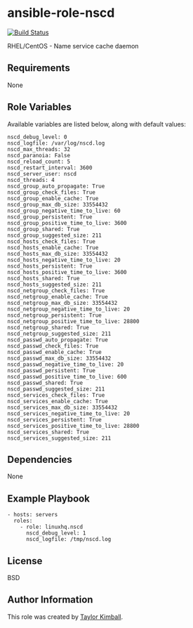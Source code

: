 # ansible-role-nscd

[![Build Status](https://travis-ci.org/linuxhq/ansible-role-nscd.svg?branch=master)](https://travis-ci.org/linuxhq/ansible-role-nscd)

RHEL/CentOS - Name service cache daemon

## Requirements

None

## Role Variables

Available variables are listed below, along with default values:

    nscd_debug_level: 0
    nscd_logfile: /var/log/nscd.log
    nscd_max_threads: 32
    nscd_paranoia: False
    nscd_reload_count: 5
    nscd_restart_interval: 3600
    nscd_server_user: nscd
    nscd_threads: 4
    nscd_group_auto_propagate: True
    nscd_group_check_files: True
    nscd_group_enable_cache: True
    nscd_group_max_db_size: 33554432
    nscd_group_negative_time_to_live: 60
    nscd_group_persistent: True
    nscd_group_positive_time_to_live: 3600
    nscd_group_shared: True
    nscd_group_suggested_size: 211
    nscd_hosts_check_files: True
    nscd_hosts_enable_cache: True
    nscd_hosts_max_db_size: 33554432
    nscd_hosts_negative_time_to_live: 20
    nscd_hosts_persistent: True
    nscd_hosts_positive_time_to_live: 3600
    nscd_hosts_shared: True
    nscd_hosts_suggested_size: 211
    nscd_netgroup_check_files: True
    nscd_netgroup_enable_cache: True
    nscd_netgroup_max_db_size: 33554432
    nscd_netgroup_negative_time_to_live: 20
    nscd_netgroup_persistent: True
    nscd_netgroup_positive_time_to_live: 28800
    nscd_netgroup_shared: True
    nscd_netgroup_suggested_size: 211
    nscd_passwd_auto_propagate: True
    nscd_passwd_check_files: True
    nscd_passwd_enable_cache: True
    nscd_passwd_max_db_size: 33554432
    nscd_passwd_negative_time_to_live: 20
    nscd_passwd_persistent: True
    nscd_passwd_positive_time_to_live: 600
    nscd_passwd_shared: True
    nscd_passwd_suggested_size: 211
    nscd_services_check_files: True
    nscd_services_enable_cache: True
    nscd_services_max_db_size: 33554432
    nscd_services_negative_time_to_live: 20
    nscd_services_persistent: True
    nscd_services_positive_time_to_live: 28800
    nscd_services_shared: True
    nscd_services_suggested_size: 211

## Dependencies

None

## Example Playbook

    - hosts: servers
      roles:
        - role: linuxhq.nscd
          nscd_debug_level: 1
          nscd_logfile: /tmp/nscd.log

## License

BSD

## Author Information

This role was created by [Taylor Kimball](http://www.linuxhq.org).
